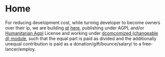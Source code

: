 # Home
For reducing development cost, while turning developer to become owners over their ip, we are  building [qt](https://www.qt.io/) [here](https://build.opensuse.org/), publishing under AGPL and/or [Humanitarian Agpl](http://namzezam.wikidot.com/humanitarian-agpl-license) License and working under [dcomcomized (changeable d) module](https://comcomized.com/term-and-conditions/), such that the equal part is paid as divided and the additionally unequal contribution is paid as a donation/gift/bounce/salary/ to a free-lancer/employ.
